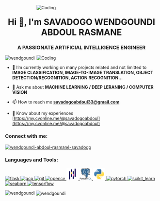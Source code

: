 <img align="right" alt="Coding" width="400" src="https://shared.ontariotechu.ca/shared/faculty/feas/engineering-outreach/ai-web-banner.png" />
<h1 align="center">Hi 👋, I'm SAVADOGO WENDGOUNDI ABDOUL RASMANE</h1>
<h3 align="center">A PASSIONATE ARTIFICIAL INTELLIGENCE ENGINEER</h3>
<img align="right" alt="Coding" width="400" src="https://raw.githubusercontent.com/taldatech/ee046746-computer-vision/master/assets/tut_track_anim.gif" />

<p align="left"> <img src="https://komarev.com/ghpvc/?username=wendgoundi&label=Profile%20views&color=0e75b6&style=flat" alt="wendgoundi" /> </p>

- 🔭 I’m currently working on many projects related and not limitted to **IMAGE CLASSIFICATION, IMAGE-TO-IMAGE TRANSLATION, OBJECT DETECTION/RECOGNITION, ACTION RECOGNITION...**

- 💬 Ask me about **MACHINE LEARNING / DEEP LERANING / COMPUTER VISION**

- 📫 How to reach me **savadogoabdoul33@gmail.com**

- 📄 Know about my experiences [https://my.cvonline.me/@savadogoabdoul](https://my.cvonline.me/@savadogoabdoul)

<h3 align="left">Connect with me:</h3>
<p align="left">
<a href="https://linkedin.com/in/wendgoundi-abdoul-rasmané-savadogo" target="blank"><img align="center" src="https://raw.githubusercontent.com/rahuldkjain/github-profile-readme-generator/master/src/images/icons/Social/linked-in-alt.svg" alt="wendgoundi-abdoul-rasmané-savadogo" height="30" width="40" /></a>
</p>

<h3 align="left">Languages and Tools:</h3>
<p align="left"> <a href="https://flask.palletsprojects.com/" target="_blank" rel="noreferrer"> <img src="https://www.vectorlogo.zone/logos/pocoo_flask/pocoo_flask-icon.svg" alt="flask" width="40" height="40"/> </a> <a href="https://cloud.google.com" target="_blank" rel="noreferrer"> <img src="https://www.vectorlogo.zone/logos/google_cloud/google_cloud-icon.svg" alt="gcp" width="40" height="40"/> </a> <a href="https://git-scm.com/" target="_blank" rel="noreferrer"> <img src="https://www.vectorlogo.zone/logos/git-scm/git-scm-icon.svg" alt="git" width="40" height="40"/> </a> <a href="https://opencv.org/" target="_blank" rel="noreferrer"> <img src="https://www.vectorlogo.zone/logos/opencv/opencv-icon.svg" alt="opencv" width="40" height="40"/> </a> <a href="https://pandas.pydata.org/" target="_blank" rel="noreferrer"> <img src="https://raw.githubusercontent.com/devicons/devicon/2ae2a900d2f041da66e950e4d48052658d850630/icons/pandas/pandas-original.svg" alt="pandas" width="40" height="40"/> </a> <a href="https://www.postgresql.org" target="_blank" rel="noreferrer"> <img src="https://raw.githubusercontent.com/devicons/devicon/master/icons/postgresql/postgresql-original-wordmark.svg" alt="postgresql" width="40" height="40"/> </a> <a href="https://www.python.org" target="_blank" rel="noreferrer"> <img src="https://raw.githubusercontent.com/devicons/devicon/master/icons/python/python-original.svg" alt="python" width="40" height="40"/> </a> <a href="https://pytorch.org/" target="_blank" rel="noreferrer"> <img src="https://www.vectorlogo.zone/logos/pytorch/pytorch-icon.svg" alt="pytorch" width="40" height="40"/> </a> <a href="https://scikit-learn.org/" target="_blank" rel="noreferrer"> <img src="https://upload.wikimedia.org/wikipedia/commons/0/05/Scikit_learn_logo_small.svg" alt="scikit_learn" width="40" height="40"/> </a> <a href="https://seaborn.pydata.org/" target="_blank" rel="noreferrer"> <img src="https://seaborn.pydata.org/_images/logo-mark-lightbg.svg" alt="seaborn" width="40" height="40"/> </a> <a href="https://www.tensorflow.org" target="_blank" rel="noreferrer"> <img src="https://www.vectorlogo.zone/logos/tensorflow/tensorflow-icon.svg" alt="tensorflow" width="40" height="40"/> </a> </p>

<p><img align="left" src="https://github-readme-stats.vercel.app/api/top-langs?username=wendgoundi&show_icons=true&locale=en&layout=compact" alt="wendgoundi" /></p>

<p>&nbsp;<img align="center" src="https://github-readme-stats.vercel.app/api?username=wendgoundi&show_icons=true&locale=en" alt="wendgoundi" /></p>
